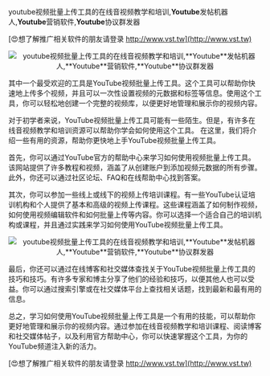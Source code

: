 youtube视频批量上传工具的在线音视频教学和培训,**Youtube**发帖机器人,**Youtube**营销软件,**Youtube**协议群发器

[😍想了解推广相关软件的朋友请登录 http://www.vst.tw](http://www.vst.tw)

 <center><img src="https://vst.tw/MP4/tuiguang/png/7.png" alt="youtube视频批量上传工具的在线音视频教学和培训,**Youtube**发帖机器人,**Youtube**营销软件,**Youtube**协议群发器"></center>

其中一个最受欢迎的工具是YouTube视频批量上传工具。这个工具可以帮助你快速地上传多个视频，并且可以一次性设置视频的元数据和标签等信息。使用这个工具，你可以轻松地创建一个完整的视频库，以便更好地管理和展示你的视频内容。

对于初学者来说，YouTube视频批量上传工具可能有一些陌生。但是，有许多在线音视频教学和培训资源可以帮助你学会如何使用这个工具。 在这里，我们将介绍一些有用的资源，帮助你更快地上手YouTube视频批量上传工具。

首先，你可以通过YouTube官方的帮助中心来学习如何使用视频批量上传工具。该网站提供了许多教程和视频，涵盖了从创建账户到添加视频元数据的所有步骤。此外，你还可以通过社区论坛、FAQ和在线帮助中心找到答案。

其次，你可以参加一些线上或线下的视频上传培训课程。有一些YouTube认证培训机构和个人提供了基本和高级的视频上传课程。这些课程涵盖了如何制作视频，如何使用视频编辑软件和如何批量上传等内容。你可以选择一个适合自己的培训机构或课程，并且通过实践来学习如何使用YouTube视频批量上传工具。

 <center><img src="https://vst.tw/MP4/tuiguang/png/7.png" alt="youtube视频批量上传工具的在线音视频教学和培训,**Youtube**发帖机器人,**Youtube**营销软件,**Youtube**协议群发器"></center>

最后，你还可以通过在线博客和社交媒体查找关于YouTube视频批量上传工具的技巧和技巧。有许多专家和博主分享了他们的经验和技巧，以便其他人也可以受益。你可以通过搜索引擎或在社交媒体平台上查找相关话题，找到最新和最有用的信息。

总之，学习如何使用YouTube视频批量上传工具是一个有用的技能，可以帮助你更好地管理和展示你的视频内容。通过参加在线音视频教学和培训课程、阅读博客和社交媒体帖子，以及利用官方帮助中心，你可以快速掌握这个工具，为你的YouTube频道注入新的活力。

[😍想了解推广相关软件的朋友请登录 http://www.vst.tw](http://www.vst.tw)



